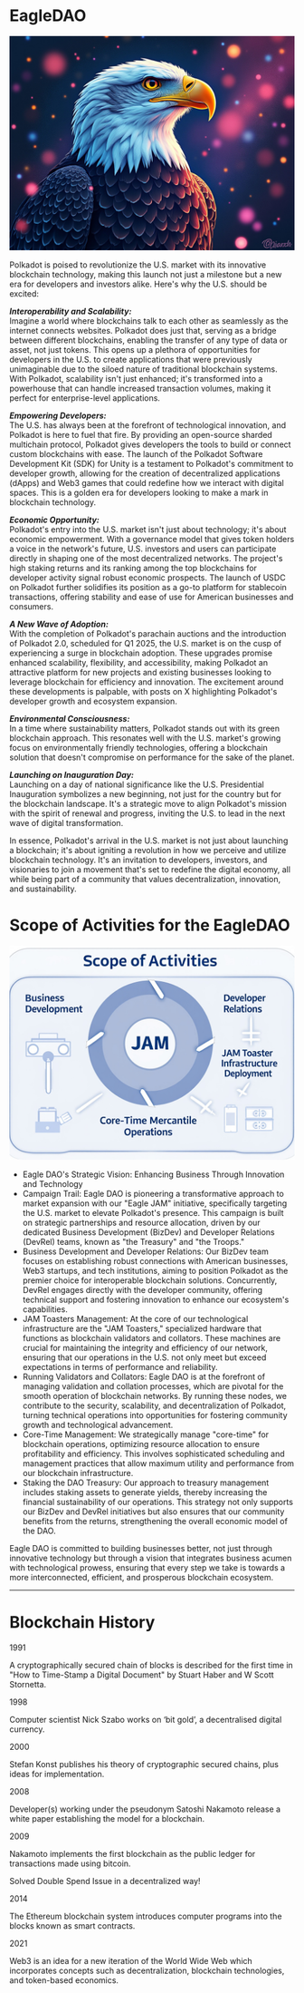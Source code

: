 # EagleDAO
![](images/JAM_USA_DOT.jpeg)

Polkadot is poised to revolutionize the U.S. market with its innovative blockchain technology, making this launch not just a milestone but a new era for developers and investors alike. Here's why the U.S. should be excited:

***Interoperability and Scalability:*** 
<br>
Imagine a world where blockchains talk to each other as seamlessly as the internet connects websites. Polkadot does just that, serving as a bridge between different blockchains, enabling the transfer of any type of data or asset, not just tokens. This opens up a plethora of opportunities for developers in the U.S. to create applications that were previously unimaginable due to the siloed nature of traditional blockchain systems. With Polkadot, scalability isn't just enhanced; it's transformed into a powerhouse that can handle increased transaction volumes, making it perfect for enterprise-level applications.

***Empowering Developers:***
<br>
The U.S. has always been at the forefront of technological innovation, and Polkadot is here to fuel that fire. By providing an open-source sharded multichain protocol, Polkadot gives developers the tools to build or connect custom blockchains with ease. The launch of the Polkadot Software Development Kit (SDK) for Unity is a testament to Polkadot's commitment to developer growth, allowing for the creation of decentralized applications (dApps) and Web3 games that could redefine how we interact with digital spaces. This is a golden era for developers looking to make a mark in blockchain technology.

***Economic Opportunity:***
<br>
Polkadot's entry into the U.S. market isn't just about technology; it's about economic empowerment. With a governance model that gives token holders a voice in the network's future, U.S. investors and users can participate directly in shaping one of the most decentralized networks. The project's high staking returns and its ranking among the top blockchains for developer activity signal robust economic prospects. The launch of USDC on Polkadot further solidifies its position as a go-to platform for stablecoin transactions, offering stability and ease of use for American businesses and consumers.

***A New Wave of Adoption:***
<br>
With the completion of Polkadot's parachain auctions and the introduction of Polkadot 2.0, scheduled for Q1 2025, the U.S. market is on the cusp of experiencing a surge in blockchain adoption. These upgrades promise enhanced scalability, flexibility, and accessibility, making Polkadot an attractive platform for new projects and existing businesses looking to leverage blockchain for efficiency and innovation. The excitement around these developments is palpable, with posts on X highlighting Polkadot's developer growth and ecosystem expansion.

***Environmental Consciousness:***
<br>
In a time where sustainability matters, Polkadot stands out with its green blockchain approach. This resonates well with the U.S. market's growing focus on environmentally friendly technologies, offering a blockchain solution that doesn't compromise on performance for the sake of the planet.

***Launching on Inauguration Day:***
<br>
Launching on a day of national significance like the U.S. Presidential Inauguration symbolizes a new beginning, not just for the country but for the blockchain landscape. It's a strategic move to align Polkadot's mission with the spirit of renewal and progress, inviting the U.S. to lead in the next wave of digital transformation.

In essence, Polkadot's arrival in the U.S. market is not just about launching a blockchain; it's about igniting a revolution in how we perceive and utilize blockchain technology. It's an invitation to developers, investors, and visionaries to join a movement that's set to redefine the digital economy, all while being part of a community that values decentralization, innovation, and sustainability.

# Scope of Activities for the EagleDAO
![](images/JAM_Scope.jpeg)


- Eagle DAO's Strategic Vision: Enhancing Business Through Innovation and Technology
- Campaign Trail: Eagle DAO is pioneering a transformative approach to market expansion with our "Eagle JAM" initiative, specifically targeting the U.S. market to elevate Polkadot's presence. This campaign is built on strategic partnerships and resource allocation, driven by our dedicated Business Development (BizDev) and Developer Relations (DevRel) teams, known as "the Treasury" and "the Troops."
- Business Development and Developer Relations: Our BizDev team focuses on establishing robust connections with American businesses, Web3 startups, and tech institutions, aiming to position Polkadot as the premier choice for interoperable blockchain solutions. Concurrently, DevRel engages directly with the developer community, offering technical support and fostering innovation to enhance our ecosystem's capabilities.
- JAM Toasters Management: At the core of our technological infrastructure are the "JAM Toasters," specialized hardware that functions as blockchain validators and collators. These machines are crucial for maintaining the integrity and efficiency of our network, ensuring that our operations in the U.S. not only meet but exceed expectations in terms of performance and reliability.
- Running Validators and Collators: Eagle DAO is at the forefront of managing validation and collation processes, which are pivotal for the smooth operation of blockchain networks. By running these nodes, we contribute to the security, scalability, and decentralization of Polkadot, turning technical operations into opportunities for fostering community growth and technological advancement.
- Core-Time Management: We strategically manage "core-time" for blockchain operations, optimizing resource allocation to ensure profitability and efficiency. This involves sophisticated scheduling and management practices that allow maximum utility and performance from our blockchain infrastructure.
- Staking the DAO Treasury: Our approach to treasury management includes staking assets to generate yields, thereby increasing the financial sustainability of our operations. This strategy not only supports our BizDev and DevRel initiatives but also ensures that our community benefits from the returns, strengthening the overall economic model of the DAO.











Eagle DAO is committed to building businesses better, not just through innovative technology but through a vision that integrates business acumen with technological prowess, ensuring that every step we take is towards a more interconnected, efficient, and prosperous blockchain ecosystem.


---
# Blockchain History


1991

A cryptographically secured chain of blocks is described for the first time in "How to Time-Stamp a Digital Document" by Stuart Haber and W Scott Stornetta.

1998

Computer scientist Nick Szabo works on ‘bit gold’, a decentralised digital currency.

2000

Stefan Konst publishes his theory of cryptographic secured chains, plus ideas for implementation.

2008

Developer(s) working under the pseudonym Satoshi Nakamoto release a white paper establishing the model for a blockchain.

2009

Nakamoto implements the first blockchain as the public ledger for transactions made using bitcoin.

Solved Double Spend Issue in a decentralized way!

2014

The Ethereum blockchain system introduces computer programs into the blocks known as smart contracts.

2021

Web3 is an idea for a new iteration of the World Wide Web which incorporates concepts such as decentralization, blockchain technologies, and token-based economics.


